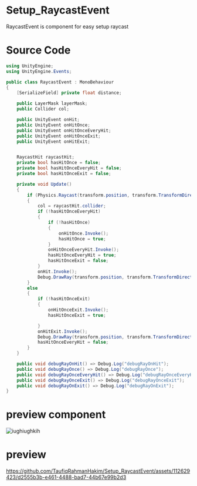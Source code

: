 # Setup_RaycastEvent
RaycastEvent is component for easy setup raycast

# Source Code
```csharp
using UnityEngine;
using UnityEngine.Events;

public class RaycastEvent : MonoBehaviour
{
    [SerializeField] private float distance;

    public LayerMask layerMask;
    public Collider col;

    public UnityEvent onHit;
    public UnityEvent onHitOnce;
    public UnityEvent onHitOnceEveryHit;
    public UnityEvent onHitOnceExit;
    public UnityEvent onHitExit;


    RaycastHit raycastHit;
    private bool hasHitOnce = false;
    private bool hasHitOnceEveryHit = false;
    private bool hasHitOnceExit = false;

    private void Update()
    {
        if (Physics.Raycast(transform.position, transform.TransformDirection(Vector3.forward), out raycastHit, distance, layerMask))
        {
            col = raycastHit.collider;
            if (!hasHitOnceEveryHit) 
            {
                if (!hasHitOnce)
                {
                    onHitOnce.Invoke();
                    hasHitOnce = true;
                }
                onHitOnceEveryHit.Invoke();
                hasHitOnceEveryHit = true;
                hasHitOnceExit = false;
            }
            onHit.Invoke();
            Debug.DrawRay(transform.position, transform.TransformDirection(Vector3.forward) * raycastHit.distance, Color.red);
        }
        else
        {
            if (!hasHitOnceExit)
            {
                onHitOnceExit.Invoke();
                hasHitOnceExit = true;

            }
            onHitExit.Invoke();
            Debug.DrawRay(transform.position, transform.TransformDirection(Vector3.forward) * raycastHit.distance, Color.yellow);
            hasHitOnceEveryHit = false;
        }
    }

    public void debugRayOnHit() => Debug.Log("debugRayOnHit");
    public void debugRayOnce() => Debug.Log("debugRayOnce");
    public void debugRayOnceEveryHit() => Debug.Log("debugRayOnceEveryHit");
    public void debugRayOnceExit() => Debug.Log("debugRayOnceExit");
    public void debugRayOnExit() => Debug.Log("debugRayOnExit");
}

```
# preview component
![iughiughkih](https://github.com/TaufiqRahmanHakim/Setup_RaycastEvent/assets/112629423/f8af7c43-3dd7-420a-8b20-5bc1512ae305)


# preview

https://github.com/TaufiqRahmanHakim/Setup_RaycastEvent/assets/112629423/d2555b3b-e461-4488-bad7-44b67e99b2d3

